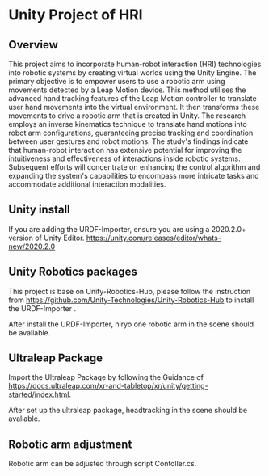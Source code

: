 # Unity Project of HRI
## Overview
This project aims to incorporate human-robot interaction (HRI) technologies into robotic systems by creating virtual worlds using the Unity Engine. The primary objective is to empower users to use a robotic arm using movements detected by a Leap Motion device. This method utilises the advanced hand tracking features of the Leap Motion controller to translate user hand movements into the virtual environment. It then transforms these movements to drive a robotic arm that is created in Unity. The research employs an inverse kinematics technique to translate hand motions into robot arm configurations, guaranteeing precise tracking and coordination between user gestures and robot motions. The study's findings indicate that human-robot interaction has extensive potential for improving the intuitiveness and effectiveness of interactions inside robotic systems. Subsequent efforts will concentrate on enhancing the control algorithm and expanding the system's capabilities to encompass more intricate tasks and accommodate additional interaction modalities.
## Unity install
If you are adding the URDF-Importer, ensure you are using a 2020.2.0+ version of Unity Editor.
https://unity.com/releases/editor/whats-new/2020.2.0

## Unity Robotics packages
This project is base on Unity-Robotics-Hub, please follow the instruction from https://github.com/Unity-Technologies/Unity-Robotics-Hub 
to install the URDF-Importer .

After install the URDF-Importer, niryo one robotic arm in the scene should be avaliable.

## Ultraleap Package
Import the Ultraleap Package by following the Guidance of https://docs.ultraleap.com/xr-and-tabletop/xr/unity/getting-started/index.html.

After set up the ultraleap package, headtracking in the scene should be avaliable.

## Robotic arm adjustment
Robotic arm can be adjusted through script Contoller.cs.

